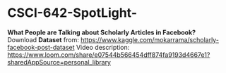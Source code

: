 # CSCI-642-SpotLight- <br>
__What People are Talking about Scholarly Articles in Facebook?__ <br>
Download __Dataset__ from: https://www.kaggle.com/mokarrama/scholarly-facebook-post-dataset
Video description: https://www.loom.com/share/e07544b566454dff874fa9193d4667e1?sharedAppSource=personal_library
